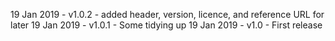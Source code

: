 
19 Jan 2019 - v1.0.2 - added header, version, licence, and reference URL for later
19 Jan 2019 - v1.0.1 - Some tidying up
19 Jan 2019 - v1.0 - First release
